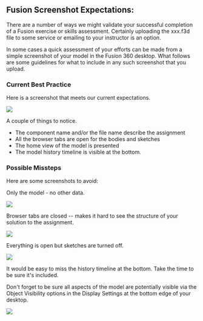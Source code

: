 ## Fusion Screenshot Expectations:

There are a number of ways we might validate your successful completion of a Fusion exercise or skills assessment. Certainly uploading the xxx.f3d file to some service or emailing to your instructor is an option. 

In some cases a quick assessment of your efforts can be made from a simple screenshot of your model in the Fusion 360 desktop. What follows are some guidelines for what to include in any such screenshot that you upload.

### Current Best Practice

Here is a screenshot that meets our current expectations.

<img src="../images/FusionImages/ScreenShotYes.png" />

A couple of things to notice.

* The component name and/or the file name describe the assignment
* All the browser tabs are open for the bodies and sketches
* The home view of the model is presented
* The model history timeline is visible at the bottom.


### Possible Missteps
Here are some screenshots to avoid:

Only the model - no other data.

<img src="../images/FusionImages/ScreenShotNo2.png" />

Browser tabs are closed -- makes it hard to see the structure of your solution to the assignment.

<img src="../images/FusionImages/ScreenShotNo1.png" />

Everything is open but sketches are turned off.

<img src="../images/FusionImages/ScreenShotNo3.png" />

It would be easy to miss the history timeline at the bottom. Take the time to be sure it's included.

Don't forget to be sure all aspects of the model are potentially visible via the Object Visibility options in the Display Settings at the bottom edge of your desktop.

<img src="../images/FusionImages/FusionVizOptions.png" />

